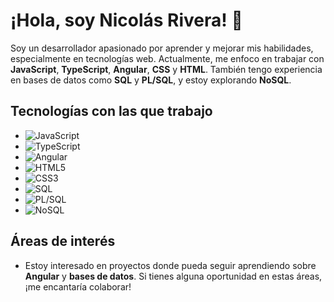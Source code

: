 # ¡Hola, soy Nicolás Rivera! 👋

Soy un desarrollador apasionado por aprender y mejorar mis habilidades, especialmente en tecnologías web. Actualmente, me enfoco en trabajar con **JavaScript**, **TypeScript**, **Angular**, **CSS** y **HTML**. También tengo experiencia en bases de datos como **SQL** y **PL/SQL**, y estoy explorando **NoSQL**.


## Tecnologías con las que trabajo
- ![JavaScript](https://img.shields.io/badge/JavaScript-F7DF1E?style=for-the-badge&logo=javascript&logoColor=black)
- ![TypeScript](https://img.shields.io/badge/TypeScript-007ACC?style=for-the-badge&logo=typescript&logoColor=white)
- ![Angular](https://img.shields.io/badge/Angular-DD0031?style=for-the-badge&logo=angular&logoColor=white)
- ![HTML5](https://img.shields.io/badge/HTML5-E34F26?style=for-the-badge&logo=html5&logoColor=white)
- ![CSS3](https://img.shields.io/badge/CSS3-1572B6?style=for-the-badge&logo=css3&logoColor=white)
- ![SQL](https://img.shields.io/badge/SQL-4479A1?style=for-the-badge&logo=sql&logoColor=white)
- ![PL/SQL](https://img.shields.io/badge/PLSQL-F80000?style=for-the-badge&logo=oracle&logoColor=white)
- ![NoSQL](https://img.shields.io/badge/NoSQL-005571?style=for-the-badge&logo=mongodb&logoColor=white)

## Áreas de interés
- Estoy interesado en proyectos donde pueda seguir aprendiendo sobre **Angular** y **bases de datos**. Si tienes alguna oportunidad en estas áreas, ¡me encantaría colaborar!
